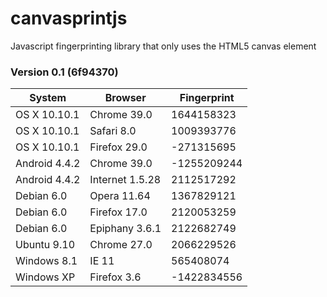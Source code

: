 # canvasprintjs
Javascript fingerprinting library that only uses the HTML5 canvas element

### Version 0.1 (6f94370)

| System | Browser | Fingerprint |
|----------|----------|-------------|
| OS X 10.10.1 | Chrome 39.0 | 1644158323 |
| OS X 10.10.1 | Safari 8.0 | 1009393776 |
| OS X 10.10.1 | Firefox 29.0 | -271315695 |
| Android 4.4.2 |  Chrome 39.0 | -1255209244 |
| Android 4.4.2 | Internet 1.5.28 | 2112517292 |
| Debian 6.0 | Opera 11.64 | 1367829121 |
| Debian 6.0 | Firefox 17.0 | 2120053259 |
| Debian 6.0 | Epiphany 3.6.1 | 2122682749 |
| Ubuntu 9.10 | Chrome 27.0 | 2066229526 |
| Windows 8.1 | IE 11 | 565408074 |
| Windows XP | Firefox 3.6 | -1422834556 |
